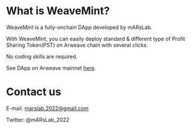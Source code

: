# What is WeaveMint?

WeaveMint is a fully-onchain DApp developed by mARsLab. 

With WeaveMint, you can easily deploy standard & different type of Profit Sharing Token(PST) on Arweave chain with several clicks.

No coding skills are required.

See DApp on Arweave mainnet [here](https://rqyysjcyt5woo7a5svrwyqxw2hz3joj6ioqpkflefavxsuo7t5bq.arweave.net/jDGJJFifbOd8HZVjbEL20fO0uT5DoPUVZCgreVHfn0M/).

# Contact us

E-mail: marslab.2022@gmail.com

Twitter: @mARsLab_2022